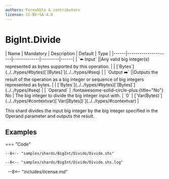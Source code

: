 ```yaml
---
authors: Formabble & contributors
license: CC-BY-SA-4.0
---
```



# BigInt.Divide

<div class="sh-parameters" markdown="1">
| Name | Mandatory | Description | Default | Type |
|------|---------------------|-------------|---------|------|
| `⬅️ Input` ||Any valid big integer(s) represented as bytes supported by this operation. | | [`Bytes`](../../types/#bytes)[`[Bytes]`](../../types/#seq) |
| `Output ➡️` ||Outputs the result of the operation as a big integer or sequence of big integers represented as bytes. | | [`Bytes`](../../types/#bytes)[`[Bytes]`](../../types/#seq) |
| `Operand` | :fontawesome-solid-circle-plus:{title="No"} No  | The big integer to divide the big integer input with. | `0` | [`Var(Bytes)`](../../types/#contextvar)[`Var([Bytes])`](../../types/#contextvar) |

</div>

This shard divides the input big integer by the big integer specified in the Operand parameter and outputs the result.

## Examples

=== "Code"

  ```x86asm linenums="1"
  --8<-- "samples/shards/BigInt/Divide/Divide.shs"
  ```

  ```
  --8<-- "samples/shards/BigInt/Divide/Divide.shs.log"
  ```
&nbsp;
--8<-- "includes/license.md"

